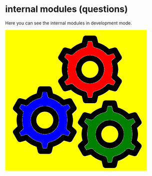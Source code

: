 # internal modules (questions)

Here you can see the internal modules in development mode.

![questions.png](logo_internal.png)

